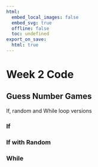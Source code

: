 ```yaml
---
html:
  embed_local_images: false
  embed_svg: true
  offline: false
  toc: undefined
export_on_save:
  html: true
---
```

# Week 2 Code

## Guess Number Games

If, random and  While loop versions

### If

### If with Random

### While

